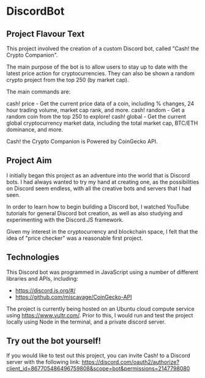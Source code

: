 # DiscordBot

## Project Flavour Text

This project involved the creation of a custom Discord bot, called "Cash! the Crypto Companion".

The main purpose of the bot is to allow users to stay up to date with the latest price action for cryptocurrencies. They can also be shown a random crypto project from the top 250 (by market cap).

The main commands are:

cash! price - Get the current price data of a coin, including % changes, 24 hour trading volume, market cap rank, and more.
cash! random - Get a random coin from the top 250 to explore!
cash! global - Get the current global cryptocurrency market data, including the total market cap, BTC/ETH dominance, and more.

Cash! the Crypto Companion is Powered by CoinGecko API.

## Project Aim
I initially began this project as an adventure into the world that is Discord bots. I had always wanted to try my hand at creating one, as the possibilities on Discord seem endless, with all the creative bots and servers that I had seen.

In order to learn how to begin building a Discord bot, I watched YouTube tutorials for general Discord bot creation, as well as also studying and experimenting with the Discord.JS framework.

Given my interest in the cryptocurrency and blockchain space, I felt that the idea of "price checker" was a reasonable first project.

## Technologies
This Discord bot was programmed in JavaScript using a number of different libraries and APIs, including:
- https://discord.js.org/#/
- https://github.com/miscavage/CoinGecko-API

The project is currently being hosted on an Ubuntu cloud compute service using https://www.vultr.com/. Prior to this, I would run and test the project locally using Node in the terminal, and a private discord server.

## Try out the bot yourself!
If you would like to test out this project, you can invite Cash! to a Discord server with the following link:
https://discord.com/oauth2/authorize?client_id=867705486496759808&scope=bot&permissions=2147798080
